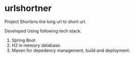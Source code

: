 # urlshortner
Project Shortens the long url to short url.

Developed Using following tech stack.
1. Spring Boot
2. H2 in memory database.
3. Maven for depedency management, build and deployment.
